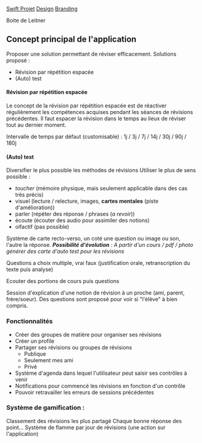 [Swift Projet](Swift)
[Design](design)
[Branding](branding)

Boite de Leitner

## Concept principal de l'application

Proposer une solution permettant de réviser efficacement. 
Solutions proposé : 
- Révision par répétition espacée
- (Auto) test

#### Révision par répétition espacée
Le concept de la révision par répétition espacée est de réactiver régulièrement les compétences acquises pendant les séances de révisions précédentes.
Il faut espacer la révision dans le temps au lieux de réviser tout au dernier moment. 

Intervalle de temps par défaut (customisable) : 
1j / 3j / 7j / 14j / 30j / 90j / 180j

#### (Auto) test
Diversifier le plus possible les méthodes de révisions
Utiliser le plus de sens possible : 
- *toucher* (mémoire physique, mais seulement applicable dans des cas très précis)
- visuel (lecture / relecture, images, **cartes mentales** (piste d'amélioration))
- parler (répéter des réponse / phrases (*a revoir*))
- écoute (écouter des audio pour assimiler des notions)
- olfactif (pas possible)

Système de carte recto-verso, un coté une question ou image ou son, l'autre la réponse.
***Possibilité d'évolution** : A partir d'un cours / pdf / photo générer des carte d'auto test pour les révisions*

Questions a choix multiple, vrai faux (justification orale, retranscription du texte puis analyse)

Ecouter des portions de cours puis questions

Session d'explication d'une notion de révision à un proche (ami, parent, frère/soeur). Des questions sont proposé pour voir si "l'élève" à bien compris.

### Fonctionnalités
- Créer des groupes de matière pour organiser ses révisions
- Créer un profile
- Partager ses révisions ou groupes de révisions
	- Publique
	- Seulement mes ami
	- Privé
- Système d'agenda dans lequel l'utilisateur peut saisir ses contrôles à venir
- Notifications pour commencé les révisions en fonction d'un contrôle
- Pouvoir retravailler les erreurs de sessions précédentes


### Système de gamification : 
Classement des révisions les plus partagé
Chaque bonne réponse des point...
Système de flamme par jour de révisions (une action sur l'application)